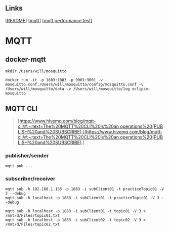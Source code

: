 ## Links
[[README](../README.md)]
[[mqtt](<../doc/mqtt.md>)]
[[mqtt performance test](<../doc/mqtt performance test.md>)]

# MQTT

## docker-mqtt

```shell
mkdir /Users/will/mosquitto

docker run -it -p 1883:1883 -p 9001:9001 -v mosquitto.conf:/Users/will/mosquitto/config/mosquitto.conf -v /Users/will/mosquitto/data -v /Users/will/mosquitto/log eclipse-mosquitto
```

## MQTT CLI

> [https://www.hivemq.com/blog/mqtt-cli/#:~:text=The%20MQTT%20CLI%20is%20an,operations%20(PUBLISH%20and%20SUBSCRIBE).](https://www.hivemq.com/blog/mqtt-cli/#:~:text=The%20MQTT%20CLI%20is%20an,operations%20(PUBLISH%20and%20SUBSCRIBE).)

### publisher/sender

```shell
mqtt pub ...
```

### subscriber/receiver

```shell
mqtt sub -h 192.168.1.155 -p 1883 -i subClient01 -t practiceTopic01 -V 3 --debug
mqtt sub -h localhost -p 1883 -i subClient01 -t practiceTopic01 -V 3 --debug
```

```shell
mqtt sub -h localhost -p 1883 -i subClient01 -t topic01 -V 3 > /mnt/d/Files/topic01.txt
mqtt sub -h localhost -p 1883 -i subClient02 -t topic02 -V 3 > /mnt/d/Files/topic02.txt
```
